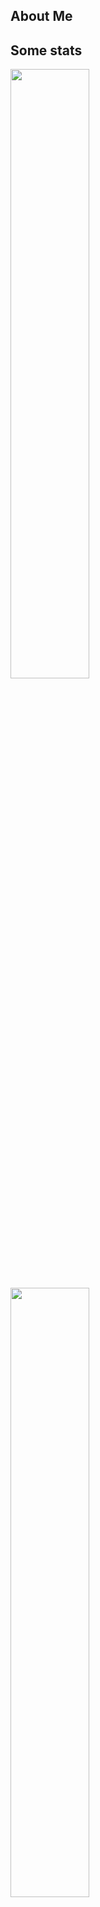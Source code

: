 ## About Me

## Some stats
<section>
  <img align="center" width="50%" src="https://github-readme-stats.vercel.app/api?username=felipecavichiollisilvestre&hide=contribs,prs&theme=github_dark&show_icons=true&custom_title=GitHub Stats"/>
  <img align="center" width="50%" src="https://github-readme-stats.vercel.app/api/top-langs/?username=felipecavichiollisilvestre&theme=github_dark&exclude_repo=Projeto&layout=compact"/>
</section>

## Languages, frameworks and tools
<section display="inline-block">
  <img align="center" width="50px" height="40px" src="https://cdn.jsdelivr.net/gh/devicons/devicon/icons/typescript/typescript-original.svg" />
  <img align="center" width="50px" height="40px" src="https://cdn.jsdelivr.net/gh/devicons/devicon/icons/nodejs/nodejs-original.svg" />
  <img align="center" width="50px" height="40px" src="https://cdn.jsdelivr.net/gh/devicons/devicon/icons/nestjs/nestjs-plain.svg" />
  <!-- <img align="center" width="50px" height="40px" src="https://cdn.jsdelivr.net/gh/devicons/devicon/icons/docker/docker-plain.svg" /> -->
  <img align="center" width="50px" height="40px" src="https://cdn.jsdelivr.net/gh/devicons/devicon/icons/react/react-original.svg" />
  <img align="center" width="50px" height="40px" src="https://cdn.jsdelivr.net/gh/devicons/devicon/icons/html5/html5-original.svg" />
  <img align="center" width="50px" height="40px" src="https://cdn.jsdelivr.net/gh/devicons/devicon/icons/css3/css3-original.svg" />
  <!-- <img align="center" width="50px" height="40px" margin="0 10px" src="https://cdn.jsdelivr.net/gh/devicons/devicon/icons/angularjs/angularjs-plain.svg" /> -->
</section>

## Contact me
<section display="inline-block">
  <!--<a href="" float="right" target="_blank">
    <img align="center" height="38px" src="https://img.shields.io/badge/Portfolio-0077B5?style=for-the-badge" />
  </a>-->
  <a href="mailto:felipecavichiollisilvestre@gmail.com" target="_blank">
    <img align="center" height="38px" src="https://img.shields.io/badge/Gmail-D14836?style=for-the-badge&logo=gmail&logoColor=white" />
  <a>
  <a href="https://www.linkedin.com/in/felipe-silvestre-004aa2216/" target="_blank">
    <img align="center" height="38px" src="https://img.shields.io/badge/LinkedIn-0077B5?style=for-the-badge&logo=linkedin&logoColor=white" />
  <a>
</section>
